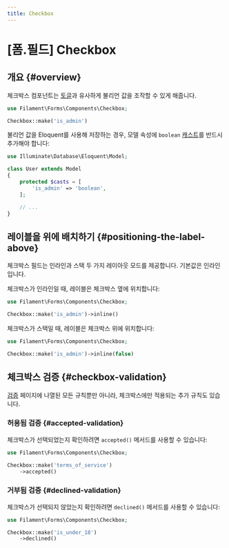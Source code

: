 ```yaml
---
title: Checkbox
---
```

# [폼.필드] Checkbox

## 개요 {#overview}

체크박스 컴포넌트는 [토글](toggle)과 유사하게 불리언 값을 조작할 수 있게 해줍니다.

```php
use Filament\Forms\Components\Checkbox;

Checkbox::make('is_admin')
```

<AutoScreenshot name="forms/fields/checkbox/simple" alt="Checkbox" version="3.x" />

불리언 값을 Eloquent를 사용해 저장하는 경우, 모델 속성에 `boolean` [캐스트](https://laravel.com/docs/eloquent-mutators#attribute-casting)를 반드시 추가해야 합니다:

```php
use Illuminate\Database\Eloquent\Model;

class User extends Model
{
    protected $casts = [
        'is_admin' => 'boolean',
    ];

    // ...
}
```

## 레이블을 위에 배치하기 {#positioning-the-label-above}

체크박스 필드는 인라인과 스택 두 가지 레이아웃 모드를 제공합니다. 기본값은 인라인입니다.

체크박스가 인라인일 때, 레이블은 체크박스 옆에 위치합니다:

```php
use Filament\Forms\Components\Checkbox;

Checkbox::make('is_admin')->inline()
```

<AutoScreenshot name="forms/fields/checkbox/inline" alt="레이블이 인라인으로 배치된 체크박스" version="3.x" />

체크박스가 스택일 때, 레이블은 체크박스 위에 위치합니다:

```php
use Filament\Forms\Components\Checkbox;

Checkbox::make('is_admin')->inline(false)
```

<AutoScreenshot name="forms/fields/checkbox/not-inline" alt="레이블이 위에 배치된 체크박스" version="3.x" />

## 체크박스 검증 {#checkbox-validation}

[검증](../validation) 페이지에 나열된 모든 규칙뿐만 아니라, 체크박스에만 적용되는 추가 규칙도 있습니다.

### 허용됨 검증 {#accepted-validation}

체크박스가 선택되었는지 확인하려면 `accepted()` 메서드를 사용할 수 있습니다:

```php
use Filament\Forms\Components\Checkbox;

Checkbox::make('terms_of_service')
    ->accepted()
```

### 거부됨 검증 {#declined-validation}

체크박스가 선택되지 않았는지 확인하려면 `declined()` 메서드를 사용할 수 있습니다:

```php
use Filament\Forms\Components\Checkbox;

Checkbox::make('is_under_18')
    ->declined()
```
